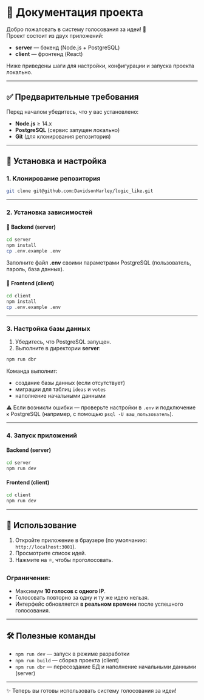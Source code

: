# 📌 Документация проекта

Добро пожаловать в систему голосования за идеи! 🚀  
Проект состоит из двух приложений:

- **server** — бэкенд (Node.js + PostgreSQL)
- **client** — фронтенд (React)

Ниже приведены шаги для настройки, конфигурации и запуска проекта локально.

---

## ✅ Предварительные требования

Перед началом убедитесь, что у вас установлено:

- **Node.js** ≥ 14.x
- **PostgreSQL** (сервис запущен локально)
- **Git** (для клонирования репозитория)

---

## 🔽 Установка и настройка

### 1. Клонирование репозитория

```bash
git clone git@github.com:DavidsonHarley/logic_like.git
```

---

### 2. Установка зависимостей

#### 🔹 Backend (server)

```bash
cd server
npm install
cp .env.example .env
```

Заполните файл **.env** своими параметрами PostgreSQL (пользователь, пароль, база данных).

#### 🔹 Frontend (client)

```bash
cd client
npm install
cp .env.example .env
```

---

### 3. Настройка базы данных

1. Убедитесь, что PostgreSQL запущен.
2. Выполните в директории **server**:

```bash
npm run dbr
```

Команда выполнит:

- создание базы данных (если отсутствует)
- миграции для таблиц `ideas` и `votes`
- наполнение начальными данными

⚠️ Если возникли ошибки — проверьте настройки в `.env` и подключение к PostgreSQL (например, с помощью `psql -U ваш_пользователь`).

---

### 4. Запуск приложений

#### Backend (server)

```bash
cd server
npm run dev
```

#### Frontend (client)

```bash
cd client
npm run dev
```

---

## 🎯 Использование

1. Откройте приложение в браузере (по умолчанию: `http://localhost:3001`).
2. Просмотрите список идей.
3. Нажмите на ⭐, чтобы проголосовать.

### Ограничения:

- Максимум **10 голосов с одного IP**.
- Голосовать повторно за одну и ту же идею нельзя.
- Интерфейс обновляется **в реальном времени** после успешного голосования.

---

## 🛠 Полезные команды

- `npm run dev` — запуск в режиме разработки
- `npm run build` — сборка проекта (client)
- `npm run dbr` — пересоздание БД и наполнение начальными данными (server)

---

✨ Теперь вы готовы использовать систему голосования за идеи!
